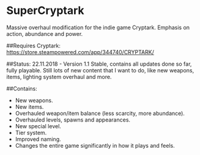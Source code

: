 # SuperCryptark
Massive overhaul modification for the indie game Cryptark. Emphasis on action, abundance and power.

##Requires Cryptark:
https://store.steampowered.com/app/344740/CRYPTARK/

##Status:
22.11.2018 - Version 1.1
Stable, contains all updates done so far, fully playable.
Still lots of new content that I want to do, like new weapons, items, lighting system overhaul and more.

##Contains:
* New weapons.
* New items.
* Overhauled weapon/item balance (less scarcity, more abundance).
* Overhauled levels, spawns and appearances.
* New special level.
* Tier system.
* Improved naming.
* Changes the entire game significantly in how it plays and feels.
